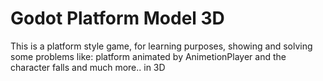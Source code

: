 # Godot Platform Model 3D
This is a platform style game, for learning purposes, showing and solving some problems like: platform animated by AnimetionPlayer and the character falls and much more.. in 3D
